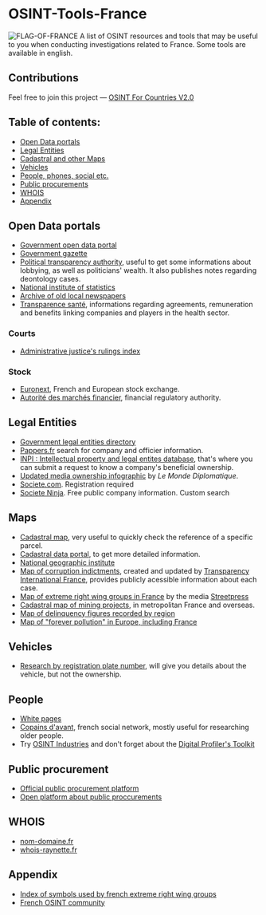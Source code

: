 # OSINT-Tools-France
<img src="https://upload.wikimedia.org/wikipedia/commons/thumb/c/c3/Flag_of_France.svg/800px-Flag_of_France.svg.png" alt="FLAG-OF-FRANCE"/>
A list of OSINT resources and tools that may be useful to you when conducting investigations related to France. Some tools are available in english. 

## Contributions
Feel free to join this project — [OSINT For Countries V2.0](https://github.com/paulpogoda/OSINT-for-countries-V2.0)

## Table of contents:
 - [Open Data portals](#open-data-portals)
 - [Legal Entities](#legal-entities)
 - [Cadastral and other Maps](#maps)
 - [Vehicles](#vehicles)
 - [People, phones, social etc.](#people)
 - [Public procurements](#public-procurement)
 - [WHOIS](#whois)
 - [Appendix](#appendix)
   
## Open Data portals
- [Government open data portal](https://www.data.gouv.fr/en)
- [Government gazette](https://www.journal-officiel.gouv.fr/pages/accueil/)
- [Political transparency authority](https://www.hatvp.fr/en/), useful to get some informations about lobbying, as well as politicians' wealth. It also publishes notes regarding deontology cases.
- [National institute of statistics](https://www.insee.fr/en/accueil)
- [Archive of old local newspapers](https://presselocaleancienne.bnf.fr/html/journaux-numerises)
- [Transparence santé](https://www.transparence.sante.gouv.fr/pages/accueil/), informations regarding agreements, remuneration and benefits linking companies and players in the health sector.

### Courts
- [Administrative justice's rulings index](https://opendata.justice-administrative.fr/)

### Stock
- [Euronext](https://live.euronext.com/en/markets/paris), French and European stock exchange.
- [Autorité des marchés financier](https://www.amf-france.org/en), financial regulatory authority.

## Legal Entities
- [Government legal entities directory](https://annuaire-entreprises.data.gouv.fr/)
- [Pappers.fr](https://www.pappers.fr/) search for company and officier information.
- [INPI : Intellectual property and legal entites database](https://data.inpi.fr/), that's where you can submit a request to know a company's beneficial ownership.
- [Updated media ownership infographic](https://www.monde-diplomatique.fr/cartes/PPA) by _Le Monde Diplomatique_.
- [Societe.com](https://www.societe.com). Registration required
- [Societe Ninja](https://www.societe.ninja). Free public company information. Custom search

## Maps
- [Cadastral map](https://cadastre.data.gouv.fr/), very useful to quickly check the reference of a specific parcel.
- [Cadastral data portal](https://www.cadastre.gouv.fr/scpc/afficherRechPlanCarte.do), to get more detailed information.
- [National geographic institute](https://www.geoportail.gouv.fr/)
- [Map of corruption indictments](https://carto.transparency-france.org/acts/8f2dec22), created and updated by [Transparency International France](https://transparency-france.org/home), provides publicly acessible information about each case.
- [Map of extreme right wing groups in France](https://cartofaf.streetpress.com/) by the media [Streetpress](https://www.streetpress.com/)
- [Cadastral map of mining projects](https://camino.beta.gouv.fr), in metropolitan France and overseas.
- [Map of delinquency figures recorded by region](https://ssmsi.shinyapps.io/donneesterritoriales/)
- [Map of "forever pollution" in Europe, including France](https://foreverpollution.eu/map/)

## Vehicles
- [Research by registration plate number](https://siv-auto.fr/), will give you details about the vehicle, but not the ownership.

## People 
- [White pages](https://www.pagesjaunes.fr/pagesblanches)
- [Copains d'avant](https://copainsdavant.linternaute.com/recherche-amis), french social network, mostly useful for researching older people.
- Try [OSINT Industries](https://app.osint.industries) and don't forget about the [Digital Profiler's Toolkit](https://github.com/paulpogoda/Digital-Profiler-s-Toolkit)

## Public procurement
- [Official public procurement platform](https://www.marches-publics.gouv.fr/)
- [Open platform about public proccurements](https://www.francemarches.com/)

## WHOIS
- [nom-domaine.fr](nom-domaine.fr)
- [whois-raynette.fr](http://www.whois-raynette.fr/)

## Appendix
- [Index of symbols used by french extreme right wing groups](https://indextreme.fr/)
- [French OSINT community](https://osint-fr.com/)
